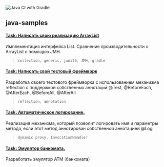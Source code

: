 ![Java CI with Gradle](https://github.com/Frechman/java-otus/workflows/Java%20CI%20with%20Gradle/badge.svg?branch=master)

## java-samples

#### [Task: Написать свою реализацию ArrayList](./HW02-generics)
Имплементация интерфейса List. Сравнение производительности с ArrayList c помощью JMH.

> <code>collection, generic, junit5, JMH, gradle</code>

#### [Task: Написать свой тестовый фреймворк](./HW03-test-framework)
Разработка своего тестового фреймворка с использованием механизма reflection с поддержкой собственных аннотаций @Test, @BeforeEach, @AfterEach, @BeforeAll, @AfterAll

> <code>reflection, annotation</code>

#### [Task: Автоматическое логирование.](./HW05-aop-proxy)
Реализация механизма, который позволит логировать имя и параметры метода, если этот метод аннотирован собственной аннотацией @Log

> <code>dynamic proxy, InvocationHandler</code>

#### [Task: Эмулятор банкомата.](./HW06-atm)
Разработать эмулятор АТМ (банкомата)
